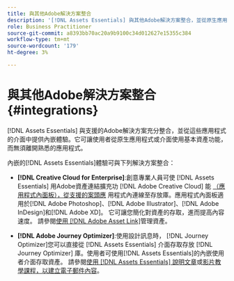 ```yaml
---
title: 與其他Adobe解決方案整合
description: '[!DNL Assets Essentials] 與其他Adobe解決方案整合，並從原生應用程式內提供內嵌體驗。'
role: Business Practitioner
source-git-commit: a8393bb70ac20a9b9100c34d012627e15355c384
workflow-type: tm+mt
source-wordcount: '179'
ht-degree: 3%

---
```



# 與其他Adobe解決方案整合 {#integrations}

[!DNL Assets Essentials] 與支援的Adobe解決方案充分整合，並從這些應用程式的介面中提供內嵌體驗。它可讓使用者從原生應用程式或介面使用基本資產功能，而無須離開熟悉的應用程式。

內嵌的[!DNL Assets Essentials]體驗可與下列解決方案整合：

* **[!DNL Creative Cloud for Enterprise]**:創意專業人員可使 [!DNL Assets Essentials] 用Adobe資產連結擴充功 [!DNL Adobe Creative Cloud] 能 [（應用程式內面板），從支援的案頭應](https://www.adobe.com/tw/creativecloud/business/enterprise/adobe-asset-link.html) 用程式內連線至存放庫。應用程式內面板適用於[!DNL Adobe Photoshop]、[!DNL Adobe Illustrator]、[!DNL Adobe InDesign]和[!DNL Adobe XD]。 它可讓您簡化對資產的存取，進而提高內容速度。 請參閱[使用 [!DNL Adobe Asset Link]](https://helpx.adobe.com/enterprise/admin-guide.html/enterprise/using/manage-assets-using-adobe-asset-link.ug.html)管理資產。

* **[!DNL Adobe Journey Optimizer]**:使用設計訊息時， [!DNL Journey Optimizer]您可以直接從 [!DNL Assets Essentials] 介面存取存放 [!DNL Journey Optimizer] 庫。使用者可使用[!DNL Assets Essentials]的內嵌使用者介面存取資產。 請參閱[使用 [!DNL Assets Essentials] 說明文章](https://experienceleague.adobe.com/docs/journey-optimizer/using/create-messages/assets-essentials.html)或[影片教學課程，以建立電子郵件內容](https://experienceleague.adobe.com/docs/journey-optimizer-learn/tutorials/create-messages/create-email-content-with-the-message-editor.html)。

<!-- TBD: Hiding this link till GA. Do not even include the beta mention as discussed with Greg. Beta is done with customers selected by the Accounts team. It is not an open Beta program. At GA, document this.

* **[[!DNL Adobe Workfront]](https://www.workfront.com/)**: This integration will be made available in the future.

* **[[!DNL Adobe Studio]]**: This integration will be made available in the future.
-->
